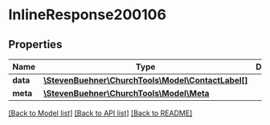 # InlineResponse200106

## Properties
Name | Type | Description | Notes
------------ | ------------- | ------------- | -------------
**data** | [**\StevenBuehner\ChurchTools\Model\ContactLabel[]**](ContactLabel.md) |  | [optional] 
**meta** | [**\StevenBuehner\ChurchTools\Model\Meta**](Meta.md) |  | [optional] 

[[Back to Model list]](../../README.md#documentation-for-models) [[Back to API list]](../../README.md#documentation-for-api-endpoints) [[Back to README]](../../README.md)

